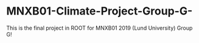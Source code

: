 # MNXB01-Climate-Project-Group-G-
This is the final project in ROOT for MNXB01 2019 (Lund University) Group G!
